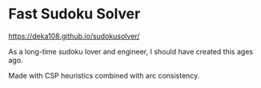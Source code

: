 # Fast Sudoku Solver

https://deka108.github.io/sudokusolver/

As a long-time sudoku lover and engineer, I should have created this ages ago.

Made with CSP heuristics combined with arc consistency.

